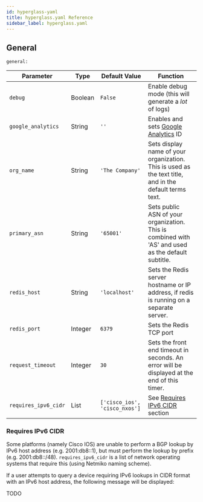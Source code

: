 ```yaml
---
id: hyperglass-yaml
title: hyperglass.yaml Reference
sidebar_label: hyperglass.yaml
---
```


## General
`general:`

| Parameter            | Type    | Default Value                 | Function                                                                                               |
|----------------------|---------|-------------------------------|--------------------------------------------------------------------------------------------------------|
| `debug`              | Boolean | `False`                       | Enable debug mode (this will generate a _lot_ of logs)                                                 |
| `google_analytics`   | String  | `''`                          | Enables and sets [Google Analytics](https://support.google.com/analytics/answer/1008080) ID            |
| `org_name`           | String  | `'The Company'`               | Sets display name of your organization. This is used as the text title, and in the default terms text. |
| `primary_asn`        | String  | `'65001'`                     | Sets public ASN of your organization. This is combined with 'AS' and used as the default subtitle.     |
| `redis_host`         | String  | `'localhost'`                 | Sets the Redis server hostname or IP address, if redis is running on a separate server.                |
| `redis_port`         | Integer | `6379`                        | Sets the Redis TCP port                                                                                |
| `request_timeout`    | Integer | `30`                          | Sets the front end timeout in seconds. An error will be displayed at the end of this timer.            |
| `requires_ipv6_cidr` | List    | `['cisco_ios', 'cisco_nxos']` | See [Requires IPv6 CIDR](#requires-ipv6-cidr) section                                                  |

### Requires IPv6 CIDR

Some platforms (namely Cisco IOS) are unable to perform a BGP lookup by IPv6 host address (e.g. 2001:db8::1), but must perform the lookup by prefix (e.g. 2001:db8::/48). `requires_ipv6_cidr` is a list of network operating systems that require this (using Netmiko naming scheme).

If a user attempts to query a device requiring IPv6 lookups in CIDR format with an IPv6 host address, the following message will be displayed:

TODO

